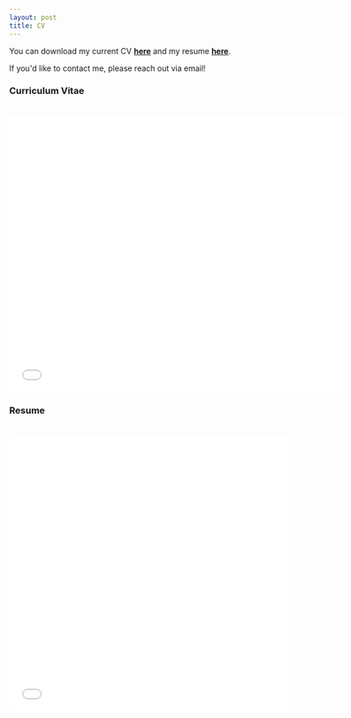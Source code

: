 ```yaml
---
layout: post
title: CV
---
```

You can download my current CV **[here]()** and my resume **[here]()**. 

If you'd like to contact me, please reach out via email! 

<!-- CV -->
<section class="bg-light page-section" id="cv">
  <div class="container">
    <div class="row">
      <div class="col-lg-12 text-center">
        <!-- <h2 class="section-heading text-uppercase">CV</h2 -->
        <h3 class="section-subheading text-muted">Curriculum Vitae</h3>
      </div>
    </div>
    <br>
    <div class="row justify-content-md-center">
      <div class="col">
        <object data="carioscia_cv.pdf?#zoom=100&scrollbar=0&toolbar=0&navpanes=0" width="120%" height="1000" type="application/pdf">
          <iframe sandbox="allow-scripts allow-same-origin" src="carioscia_cv.pdf" width="120%" height="500" frameborder="0" seamless="">
            <p>PDF cannot be displayed. Please see download link above.</p>
          </iframe>
        </object>
      </div>
    </div>
  </div>
</section>
<!-- End CV -->

<!-- Resume -->
<section class="bg-light page-section" id="cv">
  <div class="container">
    <div class="row">
      <div class="col-lg-12 text-center">
        <!-- <h2 class="section-heading text-uppercase">CV</h2 -->
        <h3 class="section-subheading text-muted">Resume</h3>
      </div>
    </div>
    <br>
    <div class="row justify-content-md-center">
      <div class="col">
        <object data="carioscia_resume.pdf?#zoom=100&scrollbar=0&toolbar=0&navpanes=0" width="100%" height="1000" type="application/pdf">
          <iframe sandbox="allow-scripts allow-same-origin" src="carioscia_resume.pdf" width="100%" height="500" frameborder="0" seamless="">
            <p>PDF cannot be displayed. Please see download link above.</p>
          </iframe>
        </object>
      </div>
    </div>
  </div>
</section>
<!-- End CV -->